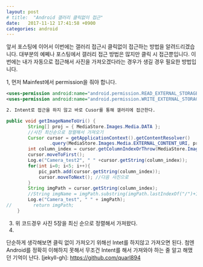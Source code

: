 ```yaml
---
layout: post
# title:  "Android 갤러리 클릭없이 접근"
date:   2017-11-12 17:41:58 +0900
categories: android
---
```

앞서 포스팅에 이어서 이번에는 갤러리 접근시 클릭없이 접근하는 방법을 알려드리겠습니다.
대부분의 예쩨나 포스팅에서 갤러리 접근 방법은 많지만 클릭 시 접근뿐입니다.
이번에는 내가 자동으로 접근해서 사진을 가져오겠다라는 경우가 생길 경우 필요한 방법입니다.

1, 먼저 Mainfest에서 permission을 줘야 합니다.

```xml
<uses-permission android:name="android.permission.READ_EXTERNAL_STORAGE" />
<uses-permission android:name="android.permission.WRITE_EXTERNAL_STORAGE"/>

2. Intent로 접근을 하지 않고 바로 Cusor를 통해 갤러리에 접근한다.
```
```java
public void getImageNameToUri() {
        String[] proj = { MediaStore.Images.Media.DATA };
        //사진 최신순으로 정렬해서 가져오기
        Cursor cursor = getApplicationContext().getContentResolver()
                .query(MediaStore.Images.Media.EXTERNAL_CONTENT_URI, proj, null, null, MediaStore.Images.Media.DATE_TAKEN + " DESC");
        int column_index = cursor.getColumnIndexOrThrow(MediaStore.Images.Media.DATA);
        cursor.moveToFirst();
        Log.e("Camera_test2", " " +cursor.getString(column_index));
        for(int i=0; i<5; i++){
            pic_path.add(cursor.getString(column_index));
            cursor.moveToNext(); //다음 사진으로
        }
        String imgPath = cursor.getString(column_index);
        //String imgName = imgPath.substring(imgPath.lastIndexOf("/")+1);
        Log.e("Camera_test", " " + imgPath);
//        return imgPath;
    }
```

3. 위 코드경우 사진 5장을 최신 순으로 정렬해서 가져왔다.
4. 
단순하게 생각해보면 클릭 없이 가져오기 위해선 Intet를 하지않고 가져오면 된다. 첨엔 Android를 정확히 이해하지 못해서 무조건 Intent를 해서 가져와야 하는 줄 알고 해맸던 기억이 난다.
[jekyll-gh]:   https://github.com/quarl894

